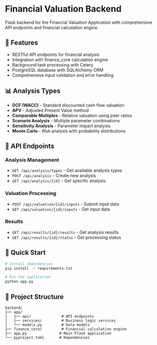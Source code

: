 # Financial Valuation Backend

Flask backend for the Financial Valuation Application with comprehensive API endpoints and financial calculation engine.

## 🎯 Features

- RESTful API endpoints for financial analysis
- Integration with finance_core calculation engine
- Background task processing with Celery
- PostgreSQL database with SQLAlchemy ORM
- Comprehensive input validation and error handling

## 📊 Analysis Types

- **DCF (WACC)** - Standard discounted cash flow valuation
- **APV** - Adjusted Present Value method
- **Comparable Multiples** - Relative valuation using peer ratios
- **Scenario Analysis** - Multiple parameter combinations
- **Sensitivity Analysis** - Parameter impact analysis
- **Monte Carlo** - Risk analysis with probability distributions

## 🔗 API Endpoints

### Analysis Management
- `GET /api/analysis/types` - Get available analysis types
- `POST /api/analysis` - Create new analysis
- `GET /api/analysis/{id}` - Get specific analysis

### Valuation Processing
- `POST /api/valuation/{id}/inputs` - Submit input data
- `GET /api/valuation/{id}/inputs` - Get input data

### Results
- `GET /api/results/{id}/results` - Get analysis results
- `GET /api/results/{id}/status` - Get processing status

## 🚀 Quick Start

```bash
# Install dependencies
pip install -r requirements.txt

# Run the application
python app.py
```

## 📁 Project Structure

```
backend/
├── app/
│   ├── api/              # API endpoints
│   ├── services/         # Business logic services
│   └── models.py         # Data models
├── finance_core/         # Financial calculation engine
├── app.py               # Main Flask application
└── pyproject.toml       # Dependencies
``` 
